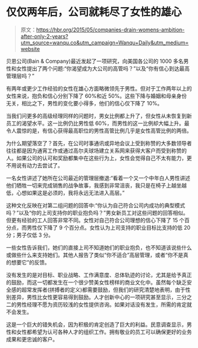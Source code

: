 # 仅仅两年后，公司就耗尽了女性的雄心

> 原文：<https://hbr.org/2015/05/companies-drain-womens-ambition-after-only-2-years?utm_source=wanqu.co&utm_campaign=Wanqu+Daily&utm_medium=website>

贝恩公司(Bain & Company)最近发起了一项研究，向美国各公司的 1000 多名男性和女性提出了两个问题:“你渴望成为大公司的高管吗？”以及“你有信心到达最高管理层吗？”

有两年或更少工作经验的女性在雄心方面略微领先于男性。但对于工作两年以上的女性来说，抱负和信心分别下降了 60%和近 50%。这些下降与婚姻和母亲身份无关，相比之下，男性的变化要小得多，他们的信心仅下降了 10%。

当我们问更多的高级经理同样的问题时，男女比例都上升了，但女性从未恢复到新员工的渴望水平。这一比例仍比男性低 60%，而男性的这一比例却大幅上升。最令人震惊的是，有信心获得最高职位的男性高管比例几乎是女性高管比例的两倍。



为什么期望落空了？首先，在公司时事通讯或异地会议上受到称赞的大多数领导者往往都是因为通宵工作或通过高尔夫球场建立关系网来获得大客户而受到称赞的人。如果公司的认可和奖励都集中在这些行为上，女性会觉得自己不太有能力，更不用说有动力去尝试了。

一名女性讲述了她所在公司最近的管理层撤退:“看着一个又一个中年白人男性讲述他们牺牲一切来完成销售的战争故事，我感到非常沮丧，我只是在椅子上越坐越低，心想如果这是必须的，我将永远无法进入高层。”

这种文化反映在对第二组问题的回答中:“你认为自己符合公司内成功的典型模式吗？”以及“你的上司支持你的职业抱负吗？”男女新员工对这些问题的回答相似。但更有经验的工人回答非常不同。女性对自己符合公司理想的信心下降了 15 个百分点，而男性仅下降了 9 个百分点。女性认为上司支持的职业目标比支持的低 20 分；男子仅低 3 分。



一些女性告诉我们，她们的直接上司不知道她们的职业抱负，也不知道该说些什么或做些什么来支持她们。其他人报告了类似“你不适合”高层管理，或者“你不是真的想要它”的反馈。

没有发生的是对目标、职业战略、工作满意度、总体轨迹的讨论，尤其是给予真正的鼓励，而这一切都发生在一个很少赞美女性榜样的商业文化中。虽然每个缺乏安全感的超常发挥者(拼搏者的定义)都需要鼓励，但我们的研究清楚地表明，由于性别差异，男性比女性更容易得到鼓励。人才创新中心的一项研究甚至显示，三分之二的男性经理不愿为资历较浅的女性提供咨询。如果对话没有发生，所需的肯定就不会发生。

这是一个巨大的错失机会，因为积极的肯定创造了巨大的利益。民意调查显示，男性和女性都希望为认可各种人才的组织工作。拥有敬业的员工可以确保更好的业务成果和更忠诚的客户。